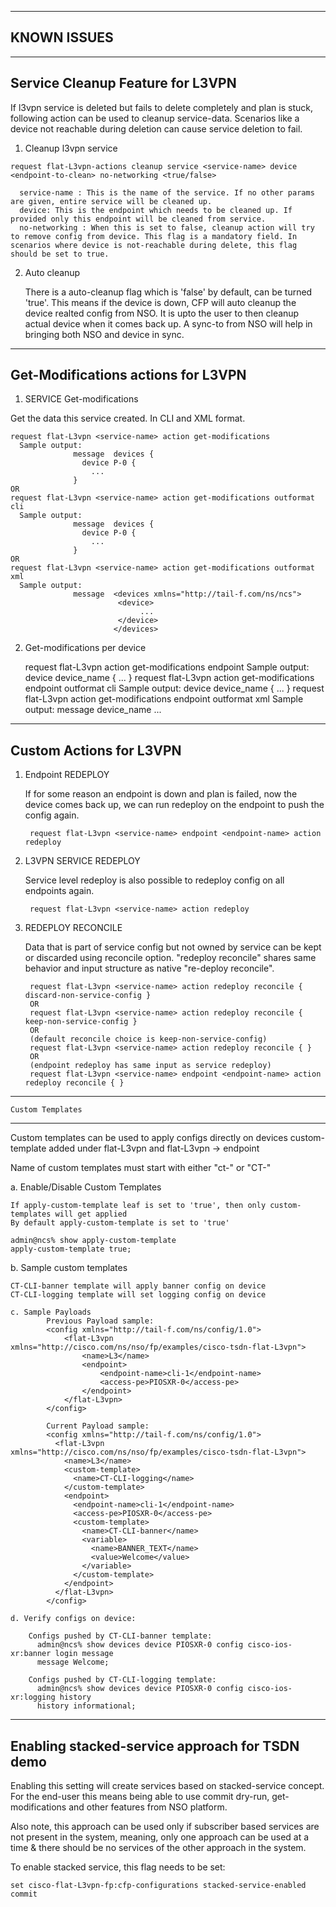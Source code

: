 ---------------------------------------------------------
KNOWN ISSUES
---------------------------------------------------------

---------------------------------------------------------
Service Cleanup Feature for L3VPN
---------------------------------------------------------
If l3vpn service is deleted but fails to delete completely and plan is stuck, following action can be used to cleanup service-data.
Scenarios like a device not reachable during deletion can cause service deletion to fail.

  1. Cleanup l3vpn service

    request flat-L3vpn-actions cleanup service <service-name> device <endpoint-to-clean> no-networking <true/false>

      service-name : This is the name of the service. If no other params are given, entire service will be cleaned up.
      device: This is the endpoint which needs to be cleaned up. If provided only this endpoint will be cleaned from service.
      no-networking : When this is set to false, cleanup action will try to remove config from device. This flag is a mandatory field. In scenarios where device is not-reachable during delete, this flag should be set to true.

  2. Auto cleanup

      There is a auto-cleanup flag which is 'false' by default, can be turned 'true'. This means if the device is down, CFP will auto cleanup the device realted config from NSO. It is upto the user to then cleanup actual device when it comes back up. A sync-to from NSO will help in bringing both NSO and device in sync.

---------------------------------------------------------
Get-Modifications actions for L3VPN
---------------------------------------------------------
1. SERVICE Get-modifications

  Get the data this service created. In CLI and XML format.

    request flat-L3vpn <service-name> action get-modifications
      Sample output:
                  message  devices {
                    device P-0 {
                      ...
                  }
    OR
    request flat-L3vpn <service-name> action get-modifications outformat cli
      Sample output:
                  message  devices {
                    device P-0 {
                      ...
                  }
    OR
    request flat-L3vpn <service-name> action get-modifications outformat xml
      Sample output:
                  message  <devices xmlns="http://tail-f.com/ns/ncs">
                            <device>
                                 ...
                            </device>
                           </devices>

2. Get-modifications per device

    request flat-L3vpn <service-name> action get-modifications endpoint <device-name>
    Sample output:
                  device device_name {
                      ...
                  }
    request flat-L3vpn <service-name> action get-modifications endpoint <device-name> outformat cli
        Sample output:
                  device device_name {
                      ...
                  }
    request flat-L3vpn <service-name> action get-modifications endpoint <device-name> outformat xml
          Sample output:
                  message <device>
                            <name>device_name</name>
                                 ...
                            </device>


---------------------------------------------------------
Custom Actions for L3VPN
---------------------------------------------------------
1. Endpoint REDEPLOY

    If for some reason an endpoint is down and plan is failed, now the device comes back up, we can run redeploy on the endpoint to push the config again.

        request flat-L3vpn <service-name> endpoint <endpoint-name> action redeploy

2. L3VPN SERVICE REDEPLOY

    Service level redeploy is also possible to redeploy config on all endpoints again.

        request flat-L3vpn <service-name> action redeploy
        
3. REDEPLOY RECONCILE
  
    Data that is part of service config but not owned by service can be kept or discarded using reconcile option.
    "redeploy reconcile" shares same behavior and input structure as native "re-deploy reconcile".
  
        request flat-L3vpn <service-name> action redeploy reconcile { discard-non-service-config }
        OR
        request flat-L3vpn <service-name> action redeploy reconcile { keep-non-service-config }
        OR 
        (default reconcile choice is keep-non-service-config)
        request flat-L3vpn <service-name> action redeploy reconcile { }
        OR
        (endpoint redeploy has same input as service redeploy)
        request flat-L3vpn <service-name> endpoint <endpoint-name> action redeploy reconcile { }


---------------------------------------------------------
    Custom Templates
---------------------------------------------------------
  Custom templates can be used to apply configs directly on devices
  custom-template added under flat-L3vpn and flat-L3vpn -> endpoint

  Name of custom templates must start with either "ct-" or "CT-"

  a. Enable/Disable Custom Templates

    If apply-custom-template leaf is set to 'true', then only custom-templates will get applied
    By default apply-custom-template is set to 'true'

    admin@ncs% show apply-custom-template
    apply-custom-template true;

  b. Sample custom templates
      <devices xmlns="http://tail-f.com/ns/ncs">
        <template>
          <name>CT-CLI-banner</name> ----------------------> CUSTOM TEMPLATE NAME
          <ned-id>
            <id xmlns:cisco-iosxr-cli-7.22="http://tail-f.com/ns/ned-id/cisco-iosxr-cli-7.22">
                    cisco-iosxr-cli-7.22:cisco-iosxr-cli-7.22</id>
            <config>
              <logging xmlns="http://tail-f.com/ned/cisco-ios-xr">
                <history>informational</history>
              </logging>
              <banner xmlns="http://tail-f.com/ned/cisco-ios-xr">
                <login>
                  <start-marker>'</start-marker>
                  <message>{$BANNER_TEXT}</message>  ------------------> VARIABLE
                  <end-marker>'</end-marker>
                </login>
              </banner>
            </config>
          </ned-id>
        </template>
        <template>
          <name>CT-CLI-logging</name> ----------------------> CUSTOM TEMPLATE NAME
            <ned-id>
              <id xmlns:cisco-iosxr-cli-7.22="http://tail-f.com/ns/ned-id/cisco-iosxr-cli-7.22">
                    cisco-iosxr-cli-7.22:cisco-iosxr-cli-7.22</id>
                <config>
                  <logging xmlns="http://tail-f.com/ned/cisco-ios-xr">
                    <history>informational</history>
                  </logging>
                </config>
            </ned-id>
          </template>
        </devices>

    CT-CLI-banner template will apply banner config on device
    CT-CLI-logging template will set logging config on device

    c. Sample Payloads
            Previous Payload sample:
            <config xmlns="http://tail-f.com/ns/config/1.0">
                <flat-L3vpn xmlns="http://cisco.com/ns/nso/fp/examples/cisco-tsdn-flat-L3vpn">
                    <name>L3</name>
                    <endpoint>
                        <endpoint-name>cli-1</endpoint-name>
                        <access-pe>PIOSXR-0</access-pe>
                    </endpoint>
                </flat-L3vpn>
            </config>

            Current Payload sample:
            <config xmlns="http://tail-f.com/ns/config/1.0">
              <flat-L3vpn xmlns="http://cisco.com/ns/nso/fp/examples/cisco-tsdn-flat-L3vpn">
                <name>L3</name>
                <custom-template>
                  <name>CT-CLI-logging</name>
                </custom-template>
                <endpoint>
                  <endpoint-name>cli-1</endpoint-name>
                  <access-pe>PIOSXR-0</access-pe>
                  <custom-template>
                    <name>CT-CLI-banner</name>
                    <variable>
                      <name>BANNER_TEXT</name>
                      <value>Welcome</value>
                    </variable>
                  </custom-template>
                </endpoint>
              </flat-L3vpn>
            </config>

    d. Verify configs on device:

        Configs pushed by CT-CLI-banner template:
          admin@ncs% show devices device PIOSXR-0 config cisco-ios-xr:banner login message
          message Welcome;

        Configs pushed by CT-CLI-logging template:
          admin@ncs% show devices device PIOSXR-0 config cisco-ios-xr:logging history
          history informational;

---------------------------------------------------------
Enabling stacked-service approach for TSDN demo
---------------------------------------------------------

Enabling this setting will create services based on stacked-service concept. For the end-user this means being able to use commit dry-run, get-modifications and other features from NSO platform.

Also note, this approach can be used only if subscriber based services are not present in the system, meaning, only one approach can be used at a time & there should be no services of the other approach in the system.

To enable stacked service, this flag needs to be set:

    set cisco-flat-L3vpn-fp:cfp-configurations stacked-service-enabled
    commit